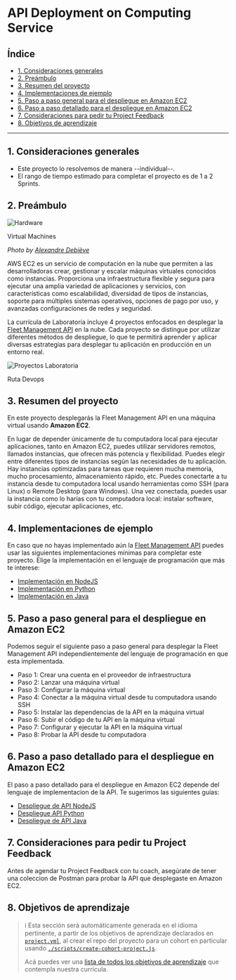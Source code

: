 # API Deployment on Computing Service

## Índice

- [1. Consideraciones generales](#1-consideraciones-generales)
- [2. Preámbulo](#2-preámbulo)
- [3. Resumen del proyecto](#3-resumen-del-proyecto)
- [4. Implementaciones de ejemplo](#4-Implementaciones-de-ejemplo)
- [5. Paso a paso general para el despliegue en Amazon EC2](#5-Paso-a-paso-general-para-el-despliegue-en-Amazon-EC2)
- [6. Paso a paso detallado para el despliegue en Amazon EC2](#6-Paso-a-paso-detallado-para-el-despliegue-en-Amazon-EC2)
- [7. Consideraciones para pedir tu Project Feedback](#7-Consideraciones-para-pedir-tu-Project-Feedback)
- [8. Objetivos de aprendizaje](#8-Objetivos-de-aprendizaje)

---

## 1. Consideraciones generales

- Este proyecto lo resolvemos de manera --individual--.
- El rango de tiempo estimado para completar el proyecto es de 1 a 2 Sprints.

## 2. Preámbulo

<img
src="https://github.com/user-attachments/assets/506d6905-593f-4774-be0a-26f28c35af9b"
alt="Hardware"
aria-describedby="hardware" />

<p id="hardware">
Virtual Machines
</p>

_Photo by_
[_Alexandre Debiève_](https://github.com/user-attachments/assets/506d6905-593f-4774-be0a-26f28c35af9b)

AWS EC2 es un servicio de computación en la
nube que permiten a las desarrolladoras crear, gestionar y escalar máquinas
virtuales conocidos como instancias. Proporciona una
infraestructura flexible y segura para ejecutar una amplia variedad de
aplicaciones y servicios, con características como escalabilidad,
diversidad de tipos de instancias, soporte para múltiples sistemas
operativos, opciones de pago por uso, y avanzadas configuraciones de redes
y seguridad.

La currícula de Laboratoria incluye 4 proyectos enfocados en
desplegar la [Fleet Management API](../05-fleet-management-api/README.md)
en la nube. Cada proyecto se distingue por utilizar
diferentes métodos de despliegue, lo que te permitirá aprender y aplicar
diversas estrategias para desplegar tu aplicación en producción en un entorno real.

<img
src="https://github.com/user-attachments/assets/807d21eb-4f47-4b91-8441-a952192562f0"
alt="Proyectos Laboratoria"
aria-describedby="devops-projects-laboratoria" />

<p id="devops-projects-laboratoria">
Ruta Devops
</p>

## 3. Resumen del proyecto

En este proyecto desplegarás la Fleet Management API en una máquina
virtual usando **Amazon EC2**.

En lugar de depender únicamente de tu computadora local para ejecutar aplicaciones,
tanto en Amazon EC2, puedes utilizar servidores remotos, llamados
instancias, que ofrecen más potencia y flexibilidad. Puedes elegir entre
diferentes tipos de instancias según las necesidades
de tu aplicación. Hay instancias optimizadas para tareas que requieren
mucha memoria, mucho procesamiento, almacenamiento rápido, etc. Puedes conectarte
a tu instancia desde tu computadora local usando herramientas como SSH
(para Linux) o Remote Desktop (para Windows). Una vez conectada,
puedes usar la instancia como lo harías con tu computadora local:
instalar software, subir código, ejecutar aplicaciones, etc.

## 4. Implementaciones de ejemplo

En caso que no hayas implementado aún la
[Fleet Management API](../05-fleet-management-api/README.md)
puedes usar las siguientes implementaciones mínimas para
completar este proyecto. Elige la implementación en el
lenguaje de programación que más te interese:

- [Implementación en NodeJS](https://github.com/Laboratoria/minimum-impl-fleet-management-api-nodejs)
- [Implementación en Python](https://github.com/Laboratoria/minimum-impl-fleet-management-api-python)
- [Implementación en Java](https://github.com/Laboratoria/minimum-impl-fleet-management-api-java)

## 5. Paso a paso general para el despliegue en Amazon EC2

Podemos seguir el siguiente paso a paso general para
desplegar la Fleet Management API independientemente del lenguaje de
programación en que esta implementada.

- Paso 1: Crear una cuenta en el proveedor de infraestructura
- Paso 2: Lanzar una máquina virtual
- Paso 3: Configurar la máquina virtual
- Paso 4: Conectar a la máquina virtual desde tu computadora usando SSH
- Paso 5: Instalar las dependencias de la API en la máquina virtual
- Paso 6: Subir el código de tu API en la máquina virtual
- Paso 7: Configurar y ejecutar la API en la máquina virtual
- Paso 8: Probar la API desde tu computadora

## 6. Paso a paso detallado para el despliegue en Amazon EC2

El paso a paso detallado para el despliegue en Amazon EC2
depende del lenguaje de implementacion de la API. Te
sugerimos las siguientes guías:

- [Despliegue de API NodeJS](https://dev.to/drsimplegraffiti/from-code-to-the-cloud-a-step-by-step-guide-to-deploying-your-nodejs-app-on-aws-ec2-4300)
- [Despliegue API Python](https://www.geeksforgeeks.org/how-to-deploy-python-application-in-aws/)
- [Despliegue de API Java](https://medium.com/@amitu2016/deploying-spring-boot-web-app-on-aws-using-ec2-and-s3-4db1d0f55c78)

## 7. Consideraciones para pedir tu Project Feedback

Antes de agendar tu Project Feedback con tu coach, asegúrate de
tener una coleccion de Postman para probar la API que
desplegaste en Amazon EC2.

## 8. Objetivos de aprendizaje

> ℹ️ Esta sección será automáticamente generada en el idioma pertinente, a partir
> de los objetivos de aprendizaje declarados en [`project.yml`](./project.yml),
> al crear el repo del proyecto para un cohort en particular usando
> [`./scripts/create-cohort-project.js`](../../scripts#create-cohort-project-coaches).
>
> Acá puedes ver una [lista de todos los objetivos de aprendizaje](../../learning-objectives/data.yml)
> que contempla nuestra currícula.
